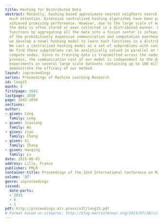 ```yaml
---
title: Hashing for Distributed Data
abstract: Recently, hashing based approximate nearest neighbors search has attracted
  much attention. Extensive centralized hashing algorithms have been proposed and
  achieved promising performance. However, due to the large scale of many applications,
  the data is often stored or even collected in a distributed manner. Learning hash
  functions by aggregating all the data into a fusion center is infeasible because
  of the prohibitively expensive communication and computation overhead. In this paper,
  we develop a novel hashing model to learn hash functions in a distributed setting.
  We cast a centralized hashing model as a set of subproblems with consensus constraints.
  We find these subproblems can be analytically solved in parallel on the distributed
  compute nodes. Since no training data is transmitted across the nodes in the learning
  process, the communication cost of our model is independent to the data size. Extensive
  experiments on several large scale datasets containing up to 100 million samples
  demonstrate the efficacy of our method.
layout: inproceedings
series: Proceedings of Machine Learning Research
id: leng15
month: 0
firstpage: 1642
lastpage: 1650
page: 1642-1650
sections: 
author:
- given: Cong
  family: Leng
- given: Jiaxiang
  family: Wu
- given: Jian
  family: Cheng
- given: Xi
  family: Zhang
- given: Hanqing
  family: Lu
date: 2015-06-01
address: Lille, France
publisher: PMLR
container-title: Proceedings of the 32nd International Conference on Machine Learning
volume: '37'
genre: inproceedings
issued:
  date-parts:
  - 2015
  - 6
  - 1
pdf: http://proceedings.mlr.press/v37/leng15.pdf
# Format based on citeproc: http://blog.martinfenner.org/2013/07/30/citeproc-yaml-for-bibliographies/
---
```

